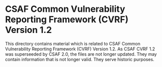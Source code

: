 # CSAF Common Vulnerability Reporting Framework (CVRF) Version 1.2

This directory contains material which is related to CSAF Common Vulnerability Reporting Framework (CVRF) Version 1.2. As CSAF CVRF 1.2 was superseeded by CSAF 2.0, the files are not longer updated.
They may contain information that is not longer valid. They serve historic purposes.
